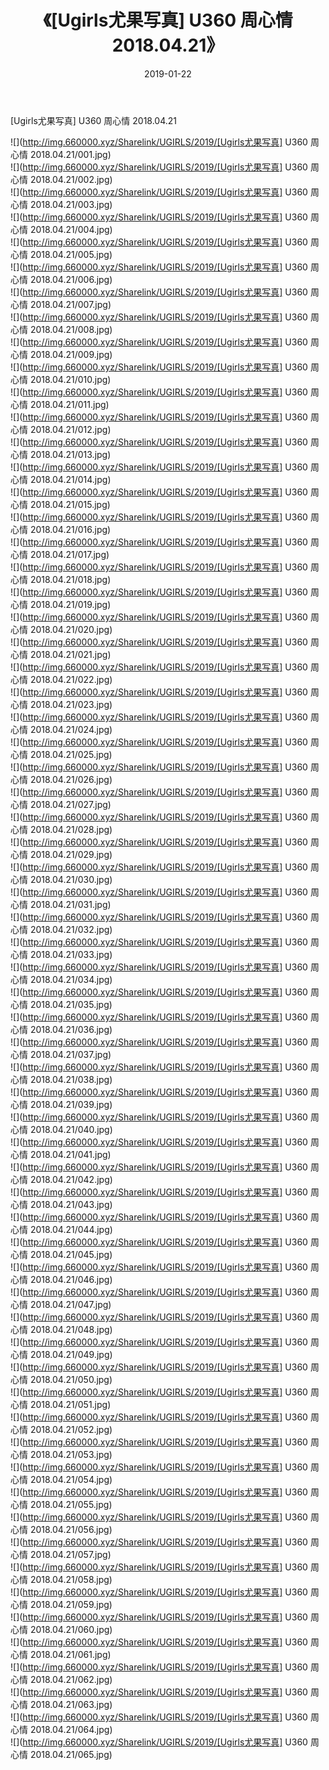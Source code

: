 ﻿---
layout: post
title:  《[Ugirls尤果写真] U360 周心情 2018.04.21》
date:   2019-01-22
img: http://img.660000.xyz/Sharelink/UGIRLS/2019/[Ugirls尤果写真] U360 周心情 2018.04.21/000.jpg
categories: [美女, 清纯, 唯美]
---

[Ugirls尤果写真] U360 周心情 2018.04.21

 ![](http://img.660000.xyz/Sharelink/UGIRLS/2019/[Ugirls尤果写真] U360 周心情 2018.04.21/001.jpg) <br>![](http://img.660000.xyz/Sharelink/UGIRLS/2019/[Ugirls尤果写真] U360 周心情 2018.04.21/002.jpg) <br>![](http://img.660000.xyz/Sharelink/UGIRLS/2019/[Ugirls尤果写真] U360 周心情 2018.04.21/003.jpg) <br>![](http://img.660000.xyz/Sharelink/UGIRLS/2019/[Ugirls尤果写真] U360 周心情 2018.04.21/004.jpg) <br>![](http://img.660000.xyz/Sharelink/UGIRLS/2019/[Ugirls尤果写真] U360 周心情 2018.04.21/005.jpg) <br>![](http://img.660000.xyz/Sharelink/UGIRLS/2019/[Ugirls尤果写真] U360 周心情 2018.04.21/006.jpg) <br>![](http://img.660000.xyz/Sharelink/UGIRLS/2019/[Ugirls尤果写真] U360 周心情 2018.04.21/007.jpg) <br>![](http://img.660000.xyz/Sharelink/UGIRLS/2019/[Ugirls尤果写真] U360 周心情 2018.04.21/008.jpg) <br>![](http://img.660000.xyz/Sharelink/UGIRLS/2019/[Ugirls尤果写真] U360 周心情 2018.04.21/009.jpg) <br>![](http://img.660000.xyz/Sharelink/UGIRLS/2019/[Ugirls尤果写真] U360 周心情 2018.04.21/010.jpg) <br>![](http://img.660000.xyz/Sharelink/UGIRLS/2019/[Ugirls尤果写真] U360 周心情 2018.04.21/011.jpg) <br>![](http://img.660000.xyz/Sharelink/UGIRLS/2019/[Ugirls尤果写真] U360 周心情 2018.04.21/012.jpg) <br>![](http://img.660000.xyz/Sharelink/UGIRLS/2019/[Ugirls尤果写真] U360 周心情 2018.04.21/013.jpg) <br>![](http://img.660000.xyz/Sharelink/UGIRLS/2019/[Ugirls尤果写真] U360 周心情 2018.04.21/014.jpg) <br>![](http://img.660000.xyz/Sharelink/UGIRLS/2019/[Ugirls尤果写真] U360 周心情 2018.04.21/015.jpg) <br>![](http://img.660000.xyz/Sharelink/UGIRLS/2019/[Ugirls尤果写真] U360 周心情 2018.04.21/016.jpg) <br>![](http://img.660000.xyz/Sharelink/UGIRLS/2019/[Ugirls尤果写真] U360 周心情 2018.04.21/017.jpg) <br>![](http://img.660000.xyz/Sharelink/UGIRLS/2019/[Ugirls尤果写真] U360 周心情 2018.04.21/018.jpg) <br>![](http://img.660000.xyz/Sharelink/UGIRLS/2019/[Ugirls尤果写真] U360 周心情 2018.04.21/019.jpg) <br>![](http://img.660000.xyz/Sharelink/UGIRLS/2019/[Ugirls尤果写真] U360 周心情 2018.04.21/020.jpg) <br>![](http://img.660000.xyz/Sharelink/UGIRLS/2019/[Ugirls尤果写真] U360 周心情 2018.04.21/021.jpg) <br>![](http://img.660000.xyz/Sharelink/UGIRLS/2019/[Ugirls尤果写真] U360 周心情 2018.04.21/022.jpg) <br>![](http://img.660000.xyz/Sharelink/UGIRLS/2019/[Ugirls尤果写真] U360 周心情 2018.04.21/023.jpg) <br>![](http://img.660000.xyz/Sharelink/UGIRLS/2019/[Ugirls尤果写真] U360 周心情 2018.04.21/024.jpg) <br>![](http://img.660000.xyz/Sharelink/UGIRLS/2019/[Ugirls尤果写真] U360 周心情 2018.04.21/025.jpg) <br>![](http://img.660000.xyz/Sharelink/UGIRLS/2019/[Ugirls尤果写真] U360 周心情 2018.04.21/026.jpg) <br>![](http://img.660000.xyz/Sharelink/UGIRLS/2019/[Ugirls尤果写真] U360 周心情 2018.04.21/027.jpg) <br>![](http://img.660000.xyz/Sharelink/UGIRLS/2019/[Ugirls尤果写真] U360 周心情 2018.04.21/028.jpg) <br>![](http://img.660000.xyz/Sharelink/UGIRLS/2019/[Ugirls尤果写真] U360 周心情 2018.04.21/029.jpg) <br>![](http://img.660000.xyz/Sharelink/UGIRLS/2019/[Ugirls尤果写真] U360 周心情 2018.04.21/030.jpg) <br>![](http://img.660000.xyz/Sharelink/UGIRLS/2019/[Ugirls尤果写真] U360 周心情 2018.04.21/031.jpg) <br>![](http://img.660000.xyz/Sharelink/UGIRLS/2019/[Ugirls尤果写真] U360 周心情 2018.04.21/032.jpg) <br>![](http://img.660000.xyz/Sharelink/UGIRLS/2019/[Ugirls尤果写真] U360 周心情 2018.04.21/033.jpg) <br>![](http://img.660000.xyz/Sharelink/UGIRLS/2019/[Ugirls尤果写真] U360 周心情 2018.04.21/034.jpg) <br>![](http://img.660000.xyz/Sharelink/UGIRLS/2019/[Ugirls尤果写真] U360 周心情 2018.04.21/035.jpg) <br>![](http://img.660000.xyz/Sharelink/UGIRLS/2019/[Ugirls尤果写真] U360 周心情 2018.04.21/036.jpg) <br>![](http://img.660000.xyz/Sharelink/UGIRLS/2019/[Ugirls尤果写真] U360 周心情 2018.04.21/037.jpg) <br>![](http://img.660000.xyz/Sharelink/UGIRLS/2019/[Ugirls尤果写真] U360 周心情 2018.04.21/038.jpg) <br>![](http://img.660000.xyz/Sharelink/UGIRLS/2019/[Ugirls尤果写真] U360 周心情 2018.04.21/039.jpg) <br>![](http://img.660000.xyz/Sharelink/UGIRLS/2019/[Ugirls尤果写真] U360 周心情 2018.04.21/040.jpg) <br>![](http://img.660000.xyz/Sharelink/UGIRLS/2019/[Ugirls尤果写真] U360 周心情 2018.04.21/041.jpg) <br>![](http://img.660000.xyz/Sharelink/UGIRLS/2019/[Ugirls尤果写真] U360 周心情 2018.04.21/042.jpg) <br>![](http://img.660000.xyz/Sharelink/UGIRLS/2019/[Ugirls尤果写真] U360 周心情 2018.04.21/043.jpg) <br>![](http://img.660000.xyz/Sharelink/UGIRLS/2019/[Ugirls尤果写真] U360 周心情 2018.04.21/044.jpg) <br>![](http://img.660000.xyz/Sharelink/UGIRLS/2019/[Ugirls尤果写真] U360 周心情 2018.04.21/045.jpg) <br>![](http://img.660000.xyz/Sharelink/UGIRLS/2019/[Ugirls尤果写真] U360 周心情 2018.04.21/046.jpg) <br>![](http://img.660000.xyz/Sharelink/UGIRLS/2019/[Ugirls尤果写真] U360 周心情 2018.04.21/047.jpg) <br>![](http://img.660000.xyz/Sharelink/UGIRLS/2019/[Ugirls尤果写真] U360 周心情 2018.04.21/048.jpg) <br>![](http://img.660000.xyz/Sharelink/UGIRLS/2019/[Ugirls尤果写真] U360 周心情 2018.04.21/049.jpg) <br>![](http://img.660000.xyz/Sharelink/UGIRLS/2019/[Ugirls尤果写真] U360 周心情 2018.04.21/050.jpg) <br>![](http://img.660000.xyz/Sharelink/UGIRLS/2019/[Ugirls尤果写真] U360 周心情 2018.04.21/051.jpg) <br>![](http://img.660000.xyz/Sharelink/UGIRLS/2019/[Ugirls尤果写真] U360 周心情 2018.04.21/052.jpg) <br>![](http://img.660000.xyz/Sharelink/UGIRLS/2019/[Ugirls尤果写真] U360 周心情 2018.04.21/053.jpg) <br>![](http://img.660000.xyz/Sharelink/UGIRLS/2019/[Ugirls尤果写真] U360 周心情 2018.04.21/054.jpg) <br>![](http://img.660000.xyz/Sharelink/UGIRLS/2019/[Ugirls尤果写真] U360 周心情 2018.04.21/055.jpg) <br>![](http://img.660000.xyz/Sharelink/UGIRLS/2019/[Ugirls尤果写真] U360 周心情 2018.04.21/056.jpg) <br>![](http://img.660000.xyz/Sharelink/UGIRLS/2019/[Ugirls尤果写真] U360 周心情 2018.04.21/057.jpg) <br>![](http://img.660000.xyz/Sharelink/UGIRLS/2019/[Ugirls尤果写真] U360 周心情 2018.04.21/058.jpg) <br>![](http://img.660000.xyz/Sharelink/UGIRLS/2019/[Ugirls尤果写真] U360 周心情 2018.04.21/059.jpg) <br>![](http://img.660000.xyz/Sharelink/UGIRLS/2019/[Ugirls尤果写真] U360 周心情 2018.04.21/060.jpg) <br>![](http://img.660000.xyz/Sharelink/UGIRLS/2019/[Ugirls尤果写真] U360 周心情 2018.04.21/061.jpg) <br>![](http://img.660000.xyz/Sharelink/UGIRLS/2019/[Ugirls尤果写真] U360 周心情 2018.04.21/062.jpg) <br>![](http://img.660000.xyz/Sharelink/UGIRLS/2019/[Ugirls尤果写真] U360 周心情 2018.04.21/063.jpg) <br>![](http://img.660000.xyz/Sharelink/UGIRLS/2019/[Ugirls尤果写真] U360 周心情 2018.04.21/064.jpg) <br>![](http://img.660000.xyz/Sharelink/UGIRLS/2019/[Ugirls尤果写真] U360 周心情 2018.04.21/065.jpg) <br>